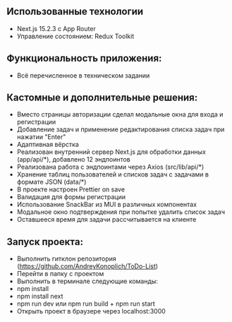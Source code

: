 ## Использованные технологии

- Next.js 15.2.3 с App Router
- Управление состоянием: Redux Toolkit

## Функциональность приложения:

- Всё перечисленное в техническом задании

## Кастомные и дополнительные решения:

- Вместо страницы авторизации сделал модальные окна для входа и регистрации
- Добавление задач и применение редактирования списка задач при нажатии "Enter"
- Адаптивная вёрстка
- Реализован внутренний сервер Next.js для обработки данных (app/api/\*), добавлено 12 эндпоинтов
- Реализована работа с эндпоинтами через Axios (src/lib/api/\*)
- Хранение таблиц пользователей и списков задач с задачами в формате JSON (data/\*)
- В проекте настроен Prettier on save
- Валидация для формы регистрации
- Использование SnackBar из MUI в различных компонентах
- Модальное окно подтверждения при попытке удалить список задач
- Оставшееся время для задачи рассчитывается на клиенте

## Запуск проекта:

- Выполнить гитклон репозитория (https://github.com/AndreyKonoplich/ToDo-List)
- Перейти в папку с проектом
- Выполнить в терминале следующие команды:
- npm install
- npm install next
- npm run dev или npm run build + npm run start
- Открыть проект в браузере через localhost:3000
